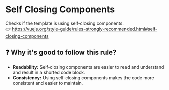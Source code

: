 # Self Closing Components

Checks if the template is using self-closing components. &nbsp;&nbsp;<br />
👉 https://vuejs.org/style-guide/rules-strongly-recommended.html#self-closing-components

## ❓ Why it's good to follow this rule?

- **Readability:** Self-closing components are easier to read and understand and result in a shorted code block.
- **Consistency:** Using self-closing components makes the code more consistent and easier to maintain.
